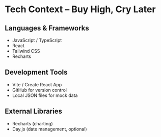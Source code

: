 # Tech Context – Buy High, Cry Later

## Languages & Frameworks

- JavaScript / TypeScript
- React
- Tailwind CSS
- Recharts

## Development Tools

- Vite / Create React App
- GitHub for version control
- Local JSON files for mock data

## External Libraries

- Recharts (charting)
- Day.js (date management, optional)
